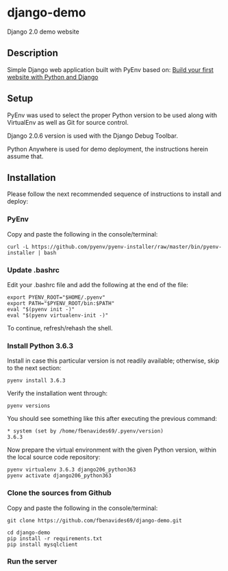 # django-demo
Django 2.0 demo website

## Description
Simple Django web application built with PyEnv based on:
[Build your first website with Python and Django](https://djangobook.com/build-first-website-python-django/)

## Setup
PyEnv was used to select the proper Python version to be used along with
VirtualEnv as well as Git for source control.

Django 2.0.6 version is used with the Django Debug Toolbar.

Python Anywhere is used for demo deployment, the instructions herein assume
that.

## Installation
Please follow the next recommended sequence of instructions to install and
deploy:

### PyEnv
Copy and paste the following in the console/terminal:

    curl -L https://github.com/pyenv/pyenv-installer/raw/master/bin/pyenv-installer | bash

### Update .bashrc
Edit your .bashrc file and add the following at the end of the file:

    export PYENV_ROOT="$HOME/.pyenv"
    export PATH="$PYENV_ROOT/bin:$PATH"
    eval "$(pyenv init -)"
    eval "$(pyenv virtualenv-init -)"

To continue, refresh/rehash the shell.

### Install Python 3.6.3
Install in case this particular version is not readily available; otherwise,
skip to the next section:

    pyenv install 3.6.3

Verify the installation went through:

    pyenv versions

You should see something like this after executing the previous command:

    * system (set by /home/fbenavides69/.pyenv/version)
    3.6.3

Now prepare the virtual environment with the given Python version, within the
local source code repository:

    pyenv virtualenv 3.6.3 django206_python363
    pyenv activate django206_python363

### Clone the sources from Github
Copy and paste the following in the console/terminal:

    git clone https://github.com/fbenavides69/django-demo.git

    cd django-demo
    pip install -r requirements.txt
    pip install mysqlclient


### Run the server





